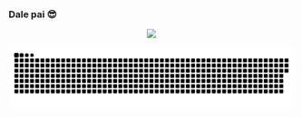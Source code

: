 ### Dale pai 😎
 <div>
<div align="center">
  <a href="https://github.com/muctoz">
  <img height="180em" src="https://github-readme-stats.vercel.app/api?username=muctoz&show_icons=true&theme=dark&include_all_commits=true&count_private=true"/>
</div>

![Snake animation](https://github.com/muctoz/muctoz/blob/output/github-contribution-grid-snake.svg)